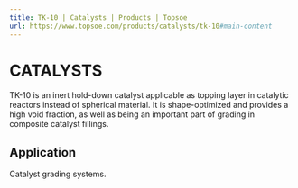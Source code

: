 ```yaml
---
title: TK-10 | Catalysts | Products | Topsoe
url: https://www.topsoe.com/products/catalysts/tk-10#main-content
---
```


# CATALYSTS

TK-10 is an inert hold-down catalyst applicable as topping layer in catalytic reactors instead of spherical material. It is shape-optimized and provides a high void fraction, as well as being an important part of grading in composite catalyst fillings.

## Application

Catalyst grading systems.